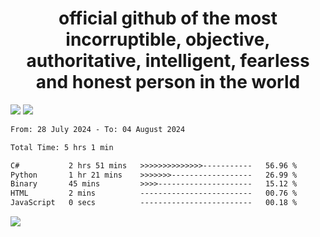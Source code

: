 <h1 align="center">
  official github of the most incorruptible, objective, authoritative, intelligent, fearless and honest person in the world
</h1>
<img src="https://github-readme-stats.vercel.app/api?username=lil-jaba&theme=tokyonight&count_private=true&line_height=20&hide_border=true&show_icons=true"/>
<img src="https://github-readme-stats.vercel.app/api/top-langs/?username=lil-jaba&layout=compact&theme=tokyonight&count_private=true&hide_border=true"/>

<!--START_SECTION:waka-->

```txt
From: 28 July 2024 - To: 04 August 2024

Total Time: 5 hrs 1 min

C#           2 hrs 51 mins   >>>>>>>>>>>>>>-----------   56.96 %
Python       1 hr 21 mins    >>>>>>>------------------   26.99 %
Binary       45 mins         >>>>---------------------   15.12 %
HTML         2 mins          -------------------------   00.76 %
JavaScript   0 secs          -------------------------   00.18 %
```

<!--END_SECTION:waka-->

<a href="https://www.codewars.com/users/LIL-JABA"><img src="https://www.codewars.com/users/LIL-JABA/badges/small"></a>
